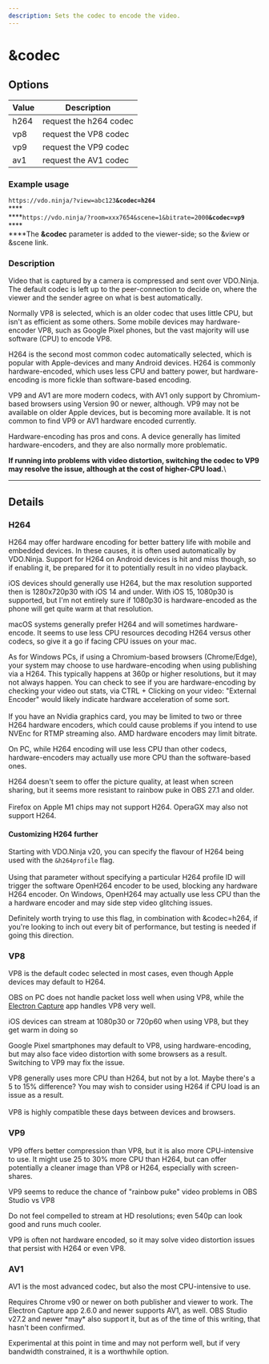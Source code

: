 ```yaml
---
description: Sets the codec to encode the video.
---
```


# \&codec

## Options

| Value | Description             |
| ----- | ----------------------- |
| h264  | request the h264 codec  |
| vp8   | request the VP8 codec   |
| vp9   | request the VP9 codec   |
| av1   | request the AV1 codec   |

### Example usage

`https://vdo.ninja/?view=abc123`**`&codec=h264`**\
****\
****`https://vdo.ninja/?room=xxx7654&scene=1&bitrate=2000`**`&codec=vp9`**\
****\
****The **\&codec** parameter is added to the viewer-side; so the \&view or \&scene link. &#x20;



### **Description**

Video that is captured by a camera is compressed and sent over VDO.Ninja. The default codec is left up to the peer-connection to decide on, where the viewer and the sender agree on what is best automatically.

Normally VP8 is selected, which is an older codec that uses little CPU, but isn't as efficient as some others. Some mobile devices may hardware-encoder VP8, such as Google Pixel phones, but the vast majority will use software (CPU) to encode VP8.

H264 is the second most common codec automatically selected, which is popular with Apple-devices and many Android devices.  H264 is commonly hardware-encoded, which uses less CPU and battery power, but hardware-encoding is more fickle than software-based encoding.

VP9 and AV1 are more modern codecs, with AV1 only support by Chromium-based browsers using Version 90 or newer, although. VP9 may not be available on older Apple devices, but is becoming more available. It is not common to find VP9 or AV1 hardware encoded currently.

Hardware-encoding has pros and cons. A device generally has limited hardware-encoders, and they are also normally more problematic.&#x20;

**If running into problems with video distortion, switching the codec to VP9 may resolve the issue, although at the cost of higher-CPU load.**\
****

## Details

### **H264**

H264 may offer hardware encoding for better battery life with mobile and embedded devices. In these causes, it is often used automatically by VDO.Ninja.  Support for H264 on Android devices is hit and miss though, so if enabling it, be prepared for it to potentially result in no video playback.

iOS devices should generally use H264, but the max resolution supported then is 1280x720p30 with iOS 14 and under. With iOS 15, 1080p30 is supported, but I'm not entirely sure if 1080p30 is hardware-encoded as the phone will get quite warm at that resolution.

macOS systems generally prefer H264 and will sometimes hardware-encode. It seems to use less CPU resources decoding H264 versus other codecs, so give it a go if facing CPU issues on your mac.

As for Windows PCs, if using a Chromium-based browsers (Chrome/Edge), your system may choose to use hardware-encoding when using publishing via a H264. This typically happens at 360p or higher resolutions, but it may not always happen.  You can check to see if you are hardware-encoding by checking your video out stats, via CTRL + Clicking on your video: "External Encoder" would likely indicate hardware acceleration of some sort.\
\
If you have an Nvidia graphics card, you may be limited to two or three H264 hardware encoders, which could cause problems if you intend to use NVEnc for RTMP streaming also. AMD hardware encoders may limit bitrate.

On PC, while H264 encoding will use less CPU than other codecs, hardware-encoders may actually use more CPU than the software-based ones.&#x20;

H264 doesn't seem to offer the picture quality, at least when screen sharing, but it seems more resistant to rainbow puke in OBS 27.1 and older. \
\
Firefox on Apple M1 chips may not support H264.  OperaGX may also not support H264.

#### Customizing H264 further

Starting with VDO.Ninja v20, you can specify the flavour of H264 being used with the `&h264profile` flag.\
\
Using that parameter without specifying a particular H264 profile ID will trigger the software OpenH264 encoder to be used, blocking any hardware H264 encoder.  On Windows, OpenH264 may actually use less CPU than the a hardware encoder and may side step video glitching issues.&#x20;

Definitely worth trying to use this flag, in combination with \&codec=h264, if you're looking to inch out every bit of performance, but testing is needed if going this direction.

### **VP8**

VP8 is the default codec selected in most cases, even though Apple devices may default to H264.&#x20;

OBS on PC does not handle packet loss well when using VP8, while the [Electron Capture](https://github.com/steveseguin/electroncapture) app handles VP8 very well.

iOS devices can stream at 1080p30 or 720p60 when using VP8, but they get warm in doing so

Google Pixel smartphones may default to VP8, using hardware-encoding, but may also face video distortion with some browsers as a result. Switching to VP9 may fix the issue.

VP8 generally uses more CPU than H264, but not by a lot. Maybe there's a 5 to 15% difference? You may wish to consider using H264 if CPU load is an issue as a result.\
\
VP8 is highly compatible these days between devices and browsers.

### **VP9**

VP9 offers better compression than VP8, but it is also more CPU-intensive to use. It might use 25 to 30% more CPU than H264, but can offer potentially a cleaner image than VP8 or H264, especially with screen-shares.

VP9 seems to reduce the chance of "rainbow puke" video problems in OBS Studio vs VP8

Do not feel compelled to stream at HD resolutions; even 540p can look good and runs much cooler.

VP9 is often not hardware encoded, so it may solve video distortion issues that persist with H264 or even VP8.

### **AV1**

AV1 is the most advanced codec, but also the most CPU-intensive to use.

Requires Chrome v90 or newer on both publisher and viewer to work. The Electron Capture app 2.6.0 and newer supports AV1, as well. OBS Studio v27.2 and newer \*may\* also support it, but as of the time of this writing, that hasn't been confirmed.

Experimental at this point in time and may not perform well, but if very bandwidth constrained, it is a worthwhile option.
